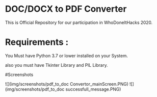 # DOC/DOCX to PDF Converter

This is Official Repository for our participation in WhoDoneItHacks 2020.

# Requirements :
You Must have Python 3.7 or lower installed on your System.

also you must have Tkinter Library and PIL Library.

#Screenshots

![](img/screenshots/pdf_to_doc Convertor_mainScreen.PNG)
![](img/screenshots/pdf_to_doc successfull_message.PNG)



